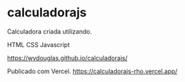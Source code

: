 # calculadorajs

Calculadora criada utilizando.

HTML
CSS
Javascript

https://wvdouglas.github.io/calculadorajs/

Publicado com Vercel.
 https://calculadorajs-rho.vercel.app/
